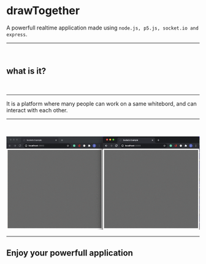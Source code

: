 # drawTogether

A powerfull realtime application made using `node.js, p5.js, socket.io and express`.

---
<br>

## what is it?
<br>

---

It is a platform where many people can work on a same whitebord, and can interact with each other.

***

<br>

![demo](./public/demo.gif)

***

## Enjoy your powerfull application
